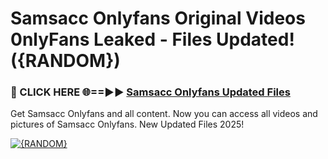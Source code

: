 # Samsacc Onlyfans Original Videos 0nlyFans Leaked - Files Updated! ({RANDOM})

<h3>🔴 CLICK HERE 🌐==►► <a href="https://betterlinks.top/A2PfLJ" rel="nofollow">Samsacc Onlyfans Updated Files</a></h3>

Get Samsacc Onlyfans and all content. Now you can access all videos and pictures of Samsacc Onlyfans. New Updated Files 2025!

[![{RANDOM}](https://i.imgur.com/ppqm5kG.gif)](https://betterlinks.top/A2PfLJ)
